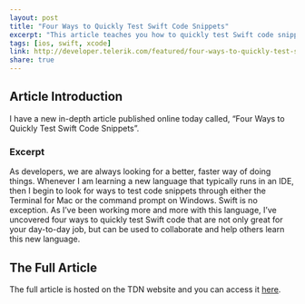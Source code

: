 ```yaml
---
layout: post
title: "Four Ways to Quickly Test Swift Code Snippets"
excerpt: "This article teaches you how to quickly test Swift code snippets"
tags: [ios, swift, xcode]
link: http://developer.telerik.com/featured/four-ways-to-quickly-test-swift-code/
share: true
---
```

## Article Introduction

I have a new in-depth article published online today called, “Four Ways to Quickly Test Swift Code Snippets”. 

### Excerpt 

As developers, we are always looking for a better, faster way of doing things. Whenever I am learning a new language that typically runs in an IDE, then I begin to look for ways to test code snippets through either the Terminal for Mac or the command prompt on Windows. Swift is no exception. As I’ve been working more and more with this language, I’ve uncovered four ways to quickly test Swift code that are not only great for your day-to-day job, but can be used to collaborate and help others learn this new language.

## The Full Article

The full article is hosted on the TDN website and you can access it [here](http://developer.telerik.com/featured/four-ways-to-quickly-test-swift-code/).